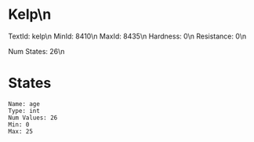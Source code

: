 # Kelp\n
TextId: kelp\n
MinId: 8410\n
MaxId: 8435\n
Hardness: 0\n
Resistance: 0\n

Num States: 26\n
# States
```
Name: age
Type: int
Num Values: 26
Min: 0
Max: 25
```